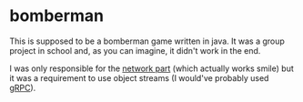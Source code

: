 # bomberman

This is supposed to be a bomberman game written in java. It was a group project in school and, as you can imagine, it didn't work in the end.

I was only responsible for the [network part](https://github.com/Joelius300/bomberman-java/tree/master/src/network) (which actually works smile) but it was a requirement to use object streams (I would've probably used [gRPC](https://grpc.io/)).
